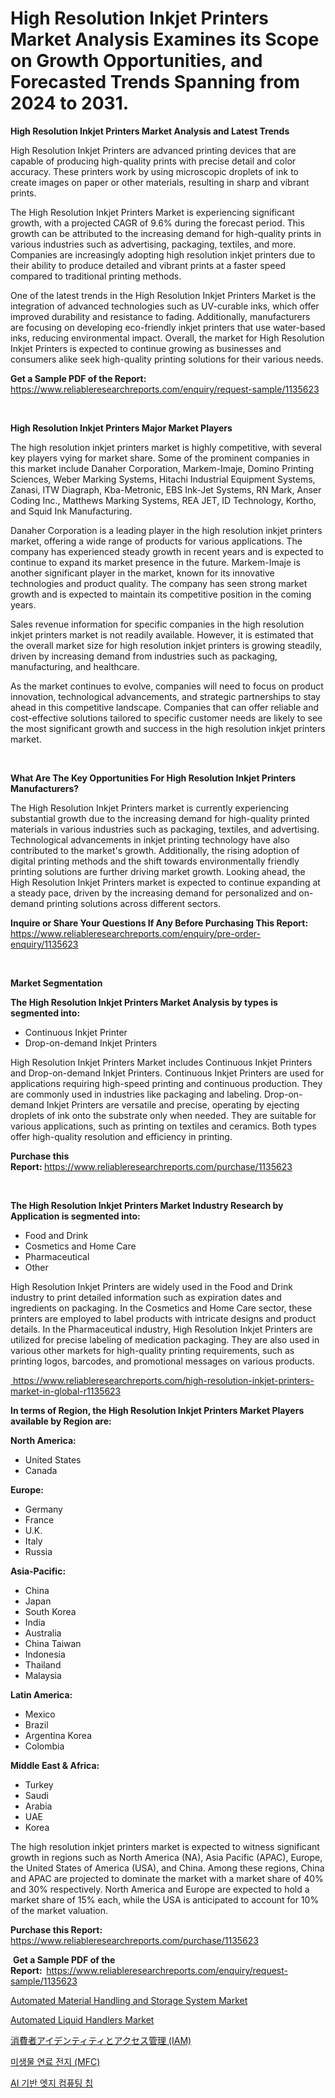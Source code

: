 <p><h1>High Resolution Inkjet Printers Market Analysis Examines its Scope on Growth Opportunities, and Forecasted Trends Spanning from 2024 to 2031.</h1></p><p><strong>High Resolution Inkjet Printers Market Analysis and Latest Trends</strong></p>
<p><p>High Resolution Inkjet Printers are advanced printing devices that are capable of producing high-quality prints with precise detail and color accuracy. These printers work by using microscopic droplets of ink to create images on paper or other materials, resulting in sharp and vibrant prints.</p><p>The High Resolution Inkjet Printers Market is experiencing significant growth, with a projected CAGR of 9.6% during the forecast period. This growth can be attributed to the increasing demand for high-quality prints in various industries such as advertising, packaging, textiles, and more. Companies are increasingly adopting high resolution inkjet printers due to their ability to produce detailed and vibrant prints at a faster speed compared to traditional printing methods.</p><p>One of the latest trends in the High Resolution Inkjet Printers Market is the integration of advanced technologies such as UV-curable inks, which offer improved durability and resistance to fading. Additionally, manufacturers are focusing on developing eco-friendly inkjet printers that use water-based inks, reducing environmental impact. Overall, the market for High Resolution Inkjet Printers is expected to continue growing as businesses and consumers alike seek high-quality printing solutions for their various needs.</p></p>
<p><strong>Get a Sample PDF of the Report:&nbsp;</strong> <a href="https://www.reliableresearchreports.com/enquiry/request-sample/1135623">https://www.reliableresearchreports.com/enquiry/request-sample/1135623</a></p>
<p>&nbsp;</p>
<p><strong>High Resolution Inkjet Printers Major Market Players</strong></p>
<p><p>The high resolution inkjet printers market is highly competitive, with several key players vying for market share. Some of the prominent companies in this market include Danaher Corporation, Markem-Imaje, Domino Printing Sciences, Weber Marking Systems, Hitachi Industrial Equipment Systems, Zanasi, ITW Diagraph, Kba-Metronic, EBS Ink-Jet Systems, RN Mark, Anser Coding Inc., Matthews Marking Systems, REA JET, ID Technology, Kortho, and Squid Ink Manufacturing.</p><p>Danaher Corporation is a leading player in the high resolution inkjet printers market, offering a wide range of products for various applications. The company has experienced steady growth in recent years and is expected to continue to expand its market presence in the future. Markem-Imaje is another significant player in the market, known for its innovative technologies and product quality. The company has seen strong market growth and is expected to maintain its competitive position in the coming years.</p><p>Sales revenue information for specific companies in the high resolution inkjet printers market is not readily available. However, it is estimated that the overall market size for high resolution inkjet printers is growing steadily, driven by increasing demand from industries such as packaging, manufacturing, and healthcare.</p><p>As the market continues to evolve, companies will need to focus on product innovation, technological advancements, and strategic partnerships to stay ahead in this competitive landscape. Companies that can offer reliable and cost-effective solutions tailored to specific customer needs are likely to see the most significant growth and success in the high resolution inkjet printers market.</p></p>
<p>&nbsp;</p>
<p><strong>What Are The Key Opportunities For High Resolution Inkjet Printers Manufacturers?</strong></p>
<p><p>The High Resolution Inkjet Printers market is currently experiencing substantial growth due to the increasing demand for high-quality printed materials in various industries such as packaging, textiles, and advertising. Technological advancements in inkjet printing technology have also contributed to the market's growth. Additionally, the rising adoption of digital printing methods and the shift towards environmentally friendly printing solutions are further driving market growth. Looking ahead, the High Resolution Inkjet Printers market is expected to continue expanding at a steady pace, driven by the increasing demand for personalized and on-demand printing solutions across different sectors.</p></p>
<p><strong>Inquire or Share Your Questions If Any Before Purchasing This Report:</strong> <a href="https://www.reliableresearchreports.com/enquiry/pre-order-enquiry/1135623">https://www.reliableresearchreports.com/enquiry/pre-order-enquiry/1135623</a></p>
<p>&nbsp;</p>
<p><strong>Market Segmentation</strong></p>
<p><strong>The High Resolution Inkjet Printers Market Analysis by types is segmented into:</strong></p>
<p><ul><li>Continuous Inkjet Printer</li><li>Drop-on-demand Inkjet Printers</li></ul></p>
<p><p>High Resolution Inkjet Printers Market includes Continuous Inkjet Printers and Drop-on-demand Inkjet Printers. Continuous Inkjet Printers are used for applications requiring high-speed printing and continuous production. They are commonly used in industries like packaging and labeling. Drop-on-demand Inkjet Printers are versatile and precise, operating by ejecting droplets of ink onto the substrate only when needed. They are suitable for various applications, such as printing on textiles and ceramics. Both types offer high-quality resolution and efficiency in printing.</p></p>
<p><strong>Purchase this Report:&nbsp;</strong><a href="https://www.reliableresearchreports.com/purchase/1135623">https://www.reliableresearchreports.com/purchase/1135623</a></p>
<p>&nbsp;</p>
<p><strong>The High Resolution Inkjet Printers Market Industry Research by Application is segmented into:</strong></p>
<p><ul><li>Food and Drink</li><li>Cosmetics and Home Care</li><li>Pharmaceutical</li><li>Other</li></ul></p>
<p><p>High Resolution Inkjet Printers are widely used in the Food and Drink industry to print detailed information such as expiration dates and ingredients on packaging. In the Cosmetics and Home Care sector, these printers are employed to label products with intricate designs and product details. In the Pharmaceutical industry, High Resolution Inkjet Printers are utilized for precise labeling of medication packaging. They are also used in various other markets for high-quality printing requirements, such as printing logos, barcodes, and promotional messages on various products.</p></p>
<p><a href="https://www.reliableresearchreports.com/high-resolution-inkjet-printers-market-in-global-r1135623">&nbsp;https://www.reliableresearchreports.com/high-resolution-inkjet-printers-market-in-global-r1135623</a></p>
<p><strong>In terms of Region, the High Resolution Inkjet Printers Market Players available by Region are:</strong></p>
<p>
    <p> <strong> North America: </strong>
        <ul>
            <li>United States</li>
            <li>Canada</li>
        </ul>
        </p> 
    <p> <strong> Europe: </strong>
        <ul>
            <li>Germany</li>
            <li>France</li>
            <li>U.K.</li>
            <li>Italy</li>
            <li>Russia</li>
        </ul>
        </p> 
    <p> <strong> Asia-Pacific: </strong>
        <ul>
            <li>China</li>
            <li>Japan</li>
            <li>South Korea</li>
            <li>India</li>
            <li>Australia</li>
            <li>China Taiwan</li>
            <li>Indonesia</li>
            <li>Thailand</li>
            <li>Malaysia</li>
        </ul>
        </p> 
    <p> <strong> Latin America: </strong>
        <ul>
            <li>Mexico</li>
            <li>Brazil</li>
            <li>Argentina Korea</li>
            <li>Colombia</li>
        </ul>
        </p> 
    <p> <strong> Middle East & Africa: </strong>
        <ul>
            <li>Turkey</li>
            <li>Saudi</li>
            <li>Arabia</li>
            <li>UAE</li>
            <li>Korea</li>
        </ul>
    </p>
    </p>
<p><p>The high resolution inkjet printers market is expected to witness significant growth in regions such as North America (NA), Asia Pacific (APAC), Europe, the United States of America (USA), and China. Among these regions, China and APAC are projected to dominate the market with a market share of 40% and 30% respectively. North America and Europe are expected to hold a market share of 15% each, while the USA is anticipated to account for 10% of the market valuation.</p></p>
<p><strong>Purchase this Report: </strong><a href="https://www.reliableresearchreports.com/purchase/1135623">https://www.reliableresearchreports.com/purchase/1135623</a></p>
<p>&nbsp;<strong>Get a Sample PDF of the Report:&nbsp;&nbsp;</strong><a href="https://www.reliableresearchreports.com/enquiry/request-sample/1135623">https://www.reliableresearchreports.com/enquiry/request-sample/1135623</a></p>
<p><strong></strong></p>
<p><p><a href="https://github.com/brenzgnarento/Market-Research-Report-List-3/blob/main/automated-material-handling-and-storage-system-market.md">Automated Material Handling and Storage System Market</a></p><p><a href="https://github.com/jerrycopelandthomaswsqd8q/Market-Research-Report-List-3/blob/main/automated-liquid-handlers-market.md">Automated Liquid Handlers Market</a></p><p><a href="https://github.com/ddwcuskozol07187/Market-Research-Report-List-2/blob/main/5049802155652.md">消費者アイデンティティとアクセス管理 (IAM)</a></p><p><a href="https://github.com/mduzzalmduzzal601/Market-Research-Report-List-1/blob/main/2488260166291.md">미생물 연료 전지 (MFC)</a></p><p><a href="https://github.com/tukangkrupk/Market-Research-Report-List-1/blob/main/3329140166292.md">AI 기반 엣지 컴퓨팅 칩</a></p></p>